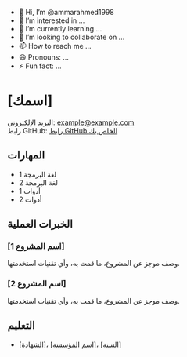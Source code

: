 - 👋 Hi, I’m @ammarahmed1998
- 👀 I’m interested in ...
- 🌱 I’m currently learning ...
- 💞️ I’m looking to collaborate on ...
- 📫 How to reach me ...
- 😄 Pronouns: ...
- ⚡ Fun fact: ...

<!---
ammarahmed1998/ammarahmed1998 is a ✨ special ✨ repository because its `README.md` (this file) appears on your GitHub profile.
You can click the Preview link to take a look at your changes.
--->
# [اسمك]
البريد الإلكتروني: [example@example.com](mailto:example@example.com)  
رابط GitHub: [رابط GitHub الخاص بك](https://github.com)

## المهارات
- لغة البرمجة 1
- لغة البرمجة 2
- أدوات 1
- أدوات 2

## الخبرات العملية
### [اسم المشروع 1]
وصف موجز عن المشروع، ما قمت به، وأي تقنيات استخدمتها.

### [اسم المشروع 2]
وصف موجز عن المشروع، ما قمت به، وأي تقنيات استخدمتها.

## التعليم
- [الشهادة]، [اسم المؤسسة]، [السنة]
